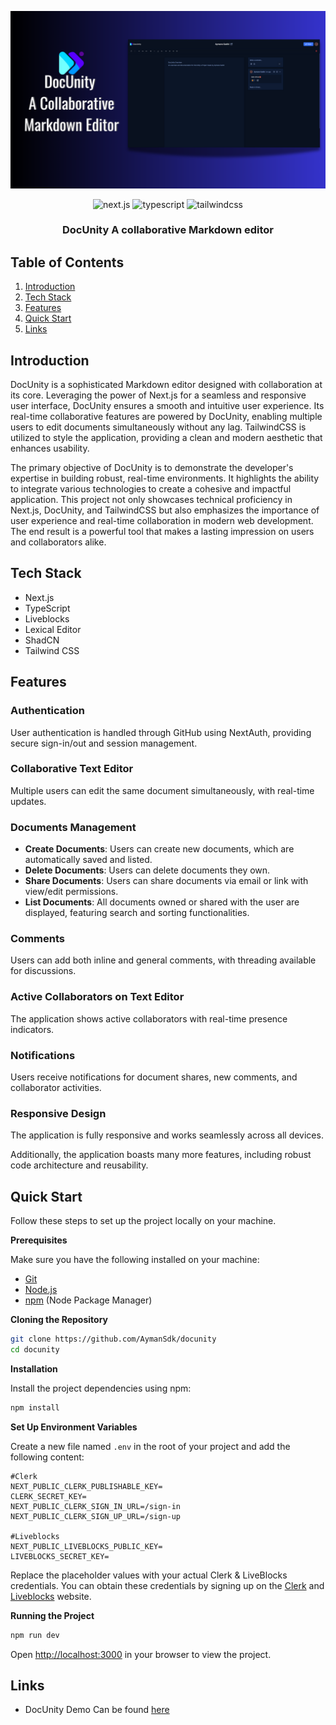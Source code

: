 ![Example Image](/public/assets/images/DocUnityMockUp.png)

<div align="center">
    <img src="https://img.shields.io/badge/-Next_JS-black?style=for-the-badge&logoColor=white&logo=nextdotjs&color=61DAFB" alt="next.js" />
    <img src="https://img.shields.io/badge/-TypeScript-black?style=for-the-badge&logoColor=white&logo=typescript&color=3178C6" alt="typescript" />
    <img src="https://img.shields.io/badge/-Tailwind_CSS-black?style=for-the-badge&logoColor=white&logo=tailwindcss&color=06B6D4" alt="tailwindcss" />
  </div>

  <h3 align="center">DocUnity A collaborative Markdown editor</h3>

## <a name="table">Table of Contents</a>

1. [Introduction](#introduction)
2. [Tech Stack](#tech-stack)
3. [Features](#features)
4. [Quick Start](#quick-start)
5. [Links](#links)

## <a name="introduction">Introduction</a>

DocUnity is a sophisticated Markdown editor designed with collaboration at its core. Leveraging the power of Next.js for a seamless and responsive user interface, DocUnity ensures a smooth and intuitive user experience. Its real-time collaborative features are powered by DocUnity, enabling multiple users to edit documents simultaneously without any lag. TailwindCSS is utilized to style the application, providing a clean and modern aesthetic that enhances usability.

The primary objective of DocUnity is to demonstrate the developer's expertise in building robust, real-time environments. It highlights the ability to integrate various technologies to create a cohesive and impactful application. This project not only showcases technical proficiency in Next.js, DocUnity, and TailwindCSS but also emphasizes the importance of user experience and real-time collaboration in modern web development. The end result is a powerful tool that makes a lasting impression on users and collaborators alike.

## <a name="tech-stack">Tech Stack</a>

- Next.js
- TypeScript
- Liveblocks
- Lexical Editor
- ShadCN
- Tailwind CSS

## <a name="features">Features</a>

### Authentication

User authentication is handled through GitHub using NextAuth, providing secure sign-in/out and session management.

### Collaborative Text Editor

Multiple users can edit the same document simultaneously, with real-time updates.

### Documents Management

- **Create Documents**: Users can create new documents, which are automatically saved and listed.
- **Delete Documents**: Users can delete documents they own.
- **Share Documents**: Users can share documents via email or link with view/edit permissions.
- **List Documents**: All documents owned or shared with the user are displayed, featuring search and sorting functionalities.

### Comments

Users can add both inline and general comments, with threading available for discussions.

### Active Collaborators on Text Editor

The application shows active collaborators with real-time presence indicators.

### Notifications

Users receive notifications for document shares, new comments, and collaborator activities.

### Responsive Design

The application is fully responsive and works seamlessly across all devices.

Additionally, the application boasts many more features, including robust code architecture and reusability.

## <a name="quick-start">Quick Start</a>

Follow these steps to set up the project locally on your machine.

**Prerequisites**

Make sure you have the following installed on your machine:

- [Git](https://git-scm.com/)
- [Node.js](https://nodejs.org/en)
- [npm](https://www.npmjs.com/) (Node Package Manager)

**Cloning the Repository**

```bash
git clone https://github.com/AymanSdk/docunity
cd docunity
```

**Installation**

Install the project dependencies using npm:

```bash
npm install
```

**Set Up Environment Variables**

Create a new file named `.env` in the root of your project and add the following content:

```env
#Clerk
NEXT_PUBLIC_CLERK_PUBLISHABLE_KEY=
CLERK_SECRET_KEY=
NEXT_PUBLIC_CLERK_SIGN_IN_URL=/sign-in
NEXT_PUBLIC_CLERK_SIGN_UP_URL=/sign-up

#Liveblocks
NEXT_PUBLIC_LIVEBLOCKS_PUBLIC_KEY=
LIVEBLOCKS_SECRET_KEY=
```

Replace the placeholder values with your actual Clerk & LiveBlocks credentials. You can obtain these credentials by signing up on the [Clerk](https://clerk.com/) and [Liveblocks](liveblocks.io/) website.

**Running the Project**

```bash
npm run dev
```

Open [http://localhost:3000](http://localhost:3000) in your browser to view the project.

## <a name="links">Links</a>

- DocUnity Demo Can be found [here](https://docunity.vercel.app/)
